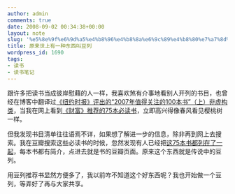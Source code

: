 ```yaml
---
author: admin
comments: true
date: 2008-09-02 00:34:38+00:00
layout: note
slug: '%e5%8e%9f%e6%9d%a5%e4%b8%96%e4%b8%8a%e6%9c%89%e4%b8%80%e7%a7%8d%e4%b8%9c%e8%a5%bf%e5%8f%ab%e8%b1%86%e5%88%97'
title: 原来世上有一种东西叫豆列
wordpress_id: 1690
tags:
- 读书
- 读书笔记
---
```


跟许多把读书当成彼岸慰藉的人一样，我喜欢煞有介事地看别人开列的书目，也曾经在博客中翻译过[《纽约时报》评出的“2007年值得关注的100本书”（上）非虚构类](http://www.baibanbao.net/?p=1256)，当我在网上看到[《财富》推荐的75本必读书](http://topic.csdn.net/u/20080704/21/80CC3CCC-7C65-447F-A806-BABEF92243ED.html)，立即高兴得像春风看见樱桃树一样。

但我发现书目清单往往语焉不详，如果想了解进一步的信息，除非再到网上去搜索。我在豆瓣搜索这些必读书的时候，忽然发现有人已经把[这75本书都列在了一起](http://www.douban.com/doulist/31390/ )，每本书都有简介，点进去就是书的豆瓣页面。原来这个东西就是传说中的豆列。

用豆列推荐书显然方便多了，我以前咋不知道这个好东西呢？我也开始做一个豆列，等弄好了再与大家共享。


